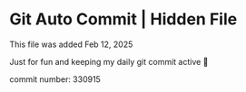 # Git Auto Commit | Hidden File

This file was added Feb 12, 2025

Just for fun and keeping my daily git commit active 🤪

commit number: 330915
